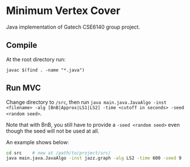 # Minimum Vertex Cover
Java implementation of Gatech CSE6140 group project.

## Compile
At the root directory run:
```
javac $(find . -name "*.java")
```

## Run MVC
Change directory to `/src`, then run `java main.java.JavaAlgo -inst <filename> -alg [BnB|Approx|LS1|LS2] -time <cutoff in seconds> -seed <random seed>`. 

Note that  with BnB, you still have to provide a `-seed <random seed>` even though the seed will not be used at all.

An example shows below:

```bash
cd src    # now at /path/to/project/src/
java main.java.JavaAlgo -inst jazz.graph -alg LS2 -time 600 -seed 9
```
